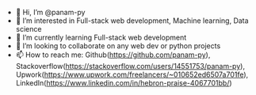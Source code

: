 - 👋 Hi, I’m @panam-py
- 👀 I’m interested in Full-stack web development, Machine learning, Data science
- 🌱 I’m currently learning Full-stack web development
- 💞️ I’m looking to collaborate on any web dev or python projects
- 📫 How to reach me: Github(https://github.com/panam-py), Stackoverflow(https://stackoverflow.com/users/14551753/panam-py), Upwork(https://www.upwork.com/freelancers/~010652ed6507a701fe), LinkedIn(https://www.linkedin.com/in/hebron-praise-4067701bb/)

<!---
panam-py/panam-py is a ✨ special ✨ repository because its `README.md` (this file) appears on your GitHub profile.
You can click the Preview link to take a look at your changes.
--->
